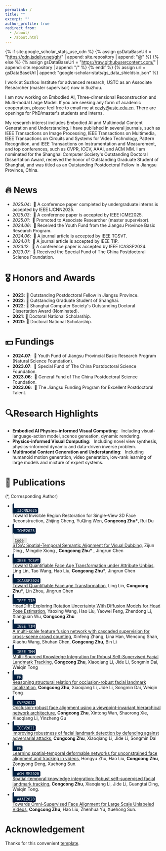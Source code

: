 ```yaml
---
permalink: /
title: ""
excerpt: ""
author_profile: true
redirect_from: 
  - /about/
  - /about.html
--- 
```


{% if site.google_scholar_stats_use_cdn %}
{% assign gsDataBaseUrl = "https://cdn.jsdelivr.net/gh/" | append: site.repository | append: "@" %}
{% else %}
{% assign gsDataBaseUrl = "https://raw.githubusercontent.com/" | append: site.repository | append: "/" %}
{% endif %} 
{% assign url = gsDataBaseUrl | append: "google-scholar-stats/gs_data_shieldsio.json" %}

<span class='anchor' id='-about-me'></span> 

I work at Suzhou Institute for advanced research, USTC as an Associate Researcher (master supervisor) now in Suzhou.

I am now working on Embodied AI, Three-dimensional Reconstruction and Multi-modal Large Model. If you are seeking any form of academic cooperation, please feel free to email me at cczly@ustc.edu.cn. There are openings for PhD/master's students and interns.

My research interest includes Embodied AI and Multimodal Content Generation and Understanding. I have published in several journals, such as IEEE Transactions on Image Processing, IEEE Transactions on Multimedia, IEEE Transactions on Circuits and Systems for Video Technology, Pattern Recognition, and IEEE Transactions on Instrumentation and Measurement, and top conferences, such as CVPR, ICCV, AAAI, and ACM MM. I am nominated for the Shanghai Computer Society's Outstanding Doctoral Dissertation Award, received the honor of Outstanding Graduate Student of Shanghai, and was titled as an Outstanding Postdoctoral Fellow in Jiangsu Province, China.

<span class='anchor' id='-news'></span>

# 🔥 News 
- *2025.04*: &nbsp;🎉 A conference paper completed by undergraduate interns is accepted by IEEE IJCNN2025.
- *2025.03*: &nbsp;🎉 A conference paper is accepted by IEEE ICME2025.
- *2025.01*: &nbsp;🎉 Promoted to Associate Researcher (master supervisor).
- *2024.06*: &nbsp;🎉 Received the Youth Fund from the Jiangsu Province Basic Research Program.
- *2024.06*: &nbsp;🎉 A journal article is accepted by IEEE TCSVT.
- *2024.01*: &nbsp;🎉 A journal article is accepted by IEEE TIP.
- *2023.12*: &nbsp;🎉 A conference paper is accepted by IEEE ICASSP2024.
- *2023.07*: &nbsp;🎉 Received the Special Fund of The China Postdoctoral Science Foundation. 

# 🎖 Honors and Awards
- **2023**:&nbsp;🎉 Outstanding Postdoctoral Fellow in Jiangsu Province.
- **2022**:&nbsp;🎉 Outstanding Graduate Student of Shanghai. 
- **2022**:&nbsp;🎉 Shanghai Computer Society's Outstanding Doctoral Dissertation Award (Nominated).
- **2021**:&nbsp;🎉 Doctoral National Scholarship.
- **2020**:&nbsp;🎉 Doctoral National Scholarship.

<span class='anchor' id='-fundings'></span>

# 💴 Fundings
- **2024.07**: &nbsp;🎉 Youth Fund of Jiangsu Provincial Basic Research Program (Natural Science Foundation).
- **2023.07**: &nbsp;🎉 Special Fund of The China Postdoctoral Science Foundation. 
- **2023.06**: &nbsp;🎉 General Fund of The China Postdoctoral Science Foundation. 
- **2023.06**: &nbsp;🎉 The Jiangsu Funding Program for Excellent Postdoctoral Talent.

<span class='anchor' id='-research-highlights'></span>

# 🔍Research Highlights
- **Embodied AI Physics-informed Visual Computing**: &nbsp; Including visual-language-action model, scence geneation, dynamic rendering. 
- **Physics-informed Visual Computing**: &nbsp; Including novel view synthesis, physics-informed dynamic and data-driven inverse problem. 
- **Multimodal Content Generation and Understanding**: &nbsp; Including humanoid motion generation, video generation, low-rank learning of large models and mixture of expert systems.


<span class='anchor' id='-publications'></span>

# 📝 Publications 
(*, Corresponding Author)

  
<ul>
  <li><code class="language-plaintext highlighter-rouge" 
      style="background-color: #001f3f; 
             color: #ffffff; 
             padding: 2px 4px; 
             border-radius: 4px;">
  IJCNN2025
</code>
 Toward Invisible Region Restoration for Single-View 3D Face Reconstruction, Zhijing Cheng,
YuQing Wen,
<strong>Congcong Zhu*</strong>,
Rui Du</li>

  <li><code class="language-plaintext highlighter-rouge" 
      style="background-color: #001f3f; 
             color: #ffffff; 
             padding: 2px 4px; 
             border-radius: 4px;">
  ICME2025
</code> <code class="language-plaintext highlighter-rouge" 
      style="background-color:rgb(236, 236, 233); 
             color:rgb(76, 59, 226); 
             padding: 2px 4px; 
             border-radius: 4px;">
 <a href="https://github.com/SCAILab-USTC/STSA">Code</a> 
</code> <a href="https://arxiv.org/abs/2503.23039">STSA: Spatial-Temporal Semantic Alignment for Visual Dubbing</a>, Zijun Ding
, Mingdie Xiong
, <strong>Congcong Zhu*</strong>
, Jingrun Chen </li>

  <li><code class="language-plaintext highlighter-rouge" 
      style="background-color: #001f3f; 
             color: #ffffff; 
             padding: 2px 4px; 
             border-radius: 4px;">
  IEEE TCSVT
</code>
 <a href="https://ieeexplore.ieee.org/abstract/document/10583942">Toward Quantifiable Face Age Transformation under Attribute Unbias</a>, Ling Lin, Tao Wang, Hao Liu, <strong>Congcong Zhu*</strong>, Jingrun Chen</li>

  <li><code class="language-plaintext highlighter-rouge" 
      style="background-color: #001f3f; 
             color: #ffffff; 
             padding: 2px 4px; 
             border-radius: 4px;">
  ICASSP2024
</code> <a href="https://ieeexplore.ieee.org/abstract/document/10448304">Toward Quantifiable Face age Transformation</a>, Ling Lin, <strong>Congcong Zhu*</strong>, Lin Zhou, Jingrun Chen</li>

  <li><code class="language-plaintext highlighter-rouge" 
      style="background-color: #001f3f; 
             color: #ffffff; 
             padding: 2px 4px; 
             border-radius: 4px;">
  IEEE TIP
</code> <a href="https://ieeexplore.ieee.org/abstract/document/10462910">HeadDiff: Exploring Rotation Uncertainty With Diffusion Models for Head Pose Estimation</a>, Yaoxing Wang, Hao Liu, Yaowei Feng, Zhendong Li, Xiangjuan Wu, <strong>Congcong Zhu</strong></li>
  <li><code class="language-plaintext highlighter-rouge" 
      style="background-color: #001f3f; 
             color: #ffffff; 
             padding: 2px 4px; 
             border-radius: 4px;">
  IEEE TIM
</code> <a href="https://ieeexplore.ieee.org/abstract/document/10049177">A multi-scale feature fusion network with cascaded supervision for cross-scene crowd counting</a>, Xinfeng Zhang, Lina Han, Wencong Shan, Xiaohu Wang, Shuhan Chen, <strong>Congcong Zhu</strong>, Bin Li</li>
  <li><code class="language-plaintext highlighter-rouge" 
      style="background-color: #001f3f; 
             color: #ffffff; 
             padding: 2px 4px; 
             border-radius: 4px;">
  IEEE TMM
</code> <a href="https://ieeexplore.ieee.org/abstract/document/9911664">Multi-Sourced Knowledge Integration for Robust Self-Supervised Facial Landmark Tracking</a>, <strong>Congcong Zhu</strong>, Xiaoqiang Li, Jide Li, Songmin Dai, Weiqin Tong </li>
  <li><code class="language-plaintext highlighter-rouge" 
      style="background-color: #001f3f; 
             color: #ffffff; 
             padding: 2px 4px; 
             border-radius: 4px;">
  PR
</code> <a href="https://arxiv.org/pdf/2112.10087">Reasoning structural relation for occlusion-robust facial landmark localization</a>, <strong>Congcong Zhu</strong>, Xiaoqiang Li, Jide Li, Songmin Dai, Weiqin Tong </li>
  <li><code class="language-plaintext highlighter-rouge" 
      style="background-color: #001f3f; 
             color: #ffffff; 
             padding: 2px 4px; 
             border-radius: 4px;">
  CVPR2022
</code> <a href="https://openaccess.thecvf.com/content/CVPR2022/papers/Zhu_Occlusion-Robust_Face_Alignment_Using_a_Viewpoint-Invariant_Hierarchical_Network_Architecture_CVPR_2022_paper.pdf">Occlusion-robust face alignment using a viewpoint-invariant hierarchical network architecture</a>, <strong>Congcong Zhu</strong>, Xintong Wan, Shaorong Xie, Xiaoqiang Li, Yinzheng Gu </li>
  <li><code class="language-plaintext highlighter-rouge" 
      style="background-color: #001f3f; 
             color: #ffffff; 
             padding: 2px 4px; 
             border-radius: 4px;">
  ICCV2021
</code> <a href="https://openaccess.thecvf.com/content/ICCV2021/papers/Zhu_Improving_Robustness_of_Facial_Landmark_Detection_by_Defending_Against_Adversarial_ICCV_2021_paper.pdf">Improving robustness of facial landmark detection by defending against adversarial attacks</a>, <strong>Congcong Zhu</strong>, Xiaoqiang Li, Jide Li, Songmin Dai </li>
  <li><code class="language-plaintext highlighter-rouge" 
      style="background-color: #001f3f; 
             color: #ffffff; 
             padding: 2px 4px; 
             border-radius: 4px;">
  PR
</code> <a href="https://www.sciencedirect.com/science/article/pii/S0031320320301576">Learning spatial-temporal deformable networks for unconstrained face alignment and tracking in videos</a>, Hongyu Zhu, Hao Liu, <strong>Congcong Zhu</strong>, Zongyong Deng, Xuehong Sun. </li>
  <li><code class="language-plaintext highlighter-rouge" 
      style="background-color: #001f3f; 
             color: #ffffff; 
             padding: 2px 4px; 
             border-radius: 4px;">
  ACM MM2020
</code> <a href="https://dl.acm.org/doi/abs/10.1145/3394171.3413993">Spatial-temporal knowledge integration: Robust self-supervised facial landmark tracking</a>, <strong>Congcong Zhu</strong>, Xiaoqiang Li, Jide Li, Guangtai Ding, Weiqin Tong. </li>
  <li><code class="language-plaintext highlighter-rouge" 
      style="background-color: #001f3f; 
             color: #ffffff; 
             padding: 2px 4px; 
             border-radius: 4px;">
  AAAI2020
</code> <a href="https://ojs.aaai.org/index.php/AAAI/article/view/7011">Towards Omni-Supervised Face Alignment for Large Scale Unlabeled Videos</a>, <strong>Congcong Zhu</strong>, Hao Liu, Zhenhua Yu, Xuehong Sun. </li>
</ul>

# Acknowledgement
Thanks for this convenient [template](https://github.com/RayeRen/acad-homepage.github.io).
